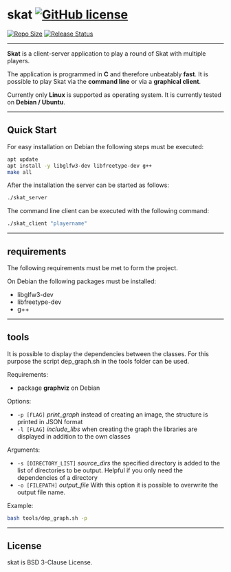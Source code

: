 # skat [![GitHub license](https://img.shields.io/github/license/Dichloromethane/skat)](https://github.com/Dichloromethane/skat/blob/master/LICENSE)

[![Repo Size](https://img.shields.io/github/repo-size/Dichloromethane/skat.svg)](https://github.com/Dichloromethane/skat)
[![Release Status](https://img.shields.io/badge/status-alpa-orange)](https://github.com/Dichloromethane/skat)

---

**Skat** is a client-server application to play a round of Skat with multiple players.

The application is programmed in **C** and therefore unbeatably **fast**. It is possible to play Skat via the **command line** or via a **graphical client**.

Currently only **Linux** is supported as operating system. It is currently tested on **Debian / Ubuntu**.

---

## Quick Start

For easy installation on Debian the following steps must be executed:

```sh
apt update
apt install -y libglfw3-dev libfreetype-dev g++
make all
```

After the installation the server can be started as follows:

```sh
./skat_server
```

The command line client can be executed with the following command:

```sh
./skat_client "playername"
```

---

## requirements

The following requirements must be met to form the project.

On Debian the following packages must be installed:

- libglfw3-dev
- libfreetype-dev
- g++

---

## tools

It is possible to display the dependencies between the classes.
For this purpose the script dep_graph.sh in the tools folder can be used.

Requirements:

- package **graphviz** on Debian

Options:

- `-p [FLAG]` _print_graph_ instead of creating an image, the structure is printed in JSON format
- `-l [FLAG]` _include_libs_ when creating the graph the libraries are displayed in addition to the own classes

Arguments:

- `-s [DIRECTORY_LIST]` _source_dirs_ the specified directory is added to the list of directories to be output. Helpful if you only need the dependencies of a directory
- `-o [FILEPATH]` _output_file_ With this option it is possible to overwrite the output file name.

Example:

```sh
bash tools/dep_graph.sh -p
```

---

## License

skat is BSD 3-Clause License.
